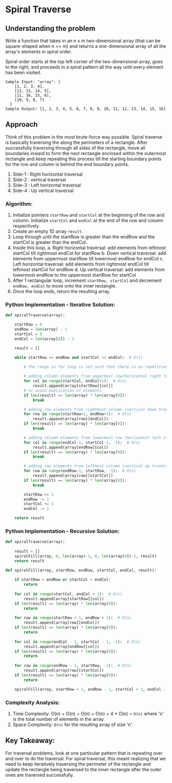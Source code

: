 # Spiral Traverse

## Understanding the problem
Write a function that takes in an n x m two-dimensional array (that can be square-shaped when n == m)
and returns a one-dimensional array of all the array's elements in spiral order.

Spiral order starts at the top left corner of the two-dimensional array, goes to the right, and proceeds in a
spiral pattern all the way until every element has been visited.

```
Sample Input: "array": [
    [1, 2, 3, 4],
    [12, 13, 14, 5],
    [11, 16, 15, 6],
    [10, 9, 8, 7]
  ]
Sample Output: [1, 2, 3, 4, 5, 6, 7, 8, 9, 10, 11, 12, 13, 14, 15, 16]
```

## Approach
Think of this problem in the most brute-force way possible. Spiral traverse is basically traversing the along the perimeters of a rectangle. After successfully traversing through all sides of the rectangle, move all boundaries inward to form the next rectangle enclosed within the outermost rectangle and keep repeating this process till the starting boundary points for the row and column is behind the end boundary points.
1. Side-1 : Right horizontal traversal
2. Side-2 : vertical traversal
3. Side-3 : Left horizontal traversal
4. Side-4 : Up vertical traversal

### Algorithm:
1. Initialize pointers ```startRow``` and ```startCol``` at the beginning of the row and column. Initialize ```startCol``` and ```endCol``` at the end of the row and column respectively.
2. Create an empty 1D array ```result```.
3. Loop through until the startRow is greater than the endRow and the startCol is greater than the endCol.
4. Inside this loop,
   a. Right horizontal traversal: add elements from leftmost startCol till rightmost endCol for startRow
   b. Down vertical traversal: add elements from uppermost startRow till lowermost endRow for endCol
   c. Left horizontal traversal: add elements from rightmost endCol till leftmost startCol for endRow
   d. Up vertical traversal: add elements from lowermost endRow to the uppermost startRow for startCol
5. After 1 rectangular loop, increment ```startRow, startCol``` and decrement ```endRow, endCol``` to move onto the inner rectangle.
6. Once the loop ends, return the resulting array.

### Python Implementation - Iterative Solution:
```python
def spiralTraverse(array):

    startRow = 0
    endRow = len(array) - 1
    startCol = 0
    endCol = len(array[0]) - 1

    result = []

    while startRow <= endRow and startCol <= endCol:  # O(1)

        # The range in for loop is set such that there is no repetition of elements added
        
        # adding column elements from uppermost row(horizontal right traversal)
        for col in range(startCol, endCol+1):  # O(n)
            result.append(array[startRow][col])
        # to avoid duplication of elements
        if len(result) == len(array) * len(array[0]):
            break

        # adding row elements from rightmost column (vertical down tracersal)
        for row in range(startRow+1, endRow+1):  # O(n)
            result.append(array[row][endCol])
        if len(result) == len(array) * len(array[0]):
            break

        # adding column elements from lowermost row (horizontal left traversal)
        for col in range(endCol-1, startCol-1, -1):  # O(n)
            result.append(array[endRow][col])
        if len(result) == len(array) * len(array[0]):
            break

        # adding row elements from leftmost column (vertical up traversal)
        for row in range(endRow-1, startRow, -1):  # O(n)
            result.append(array[row][startCol])
        if len(result) == len(array) * len(array[0]):
            break

        startRow += 1
        endRow -= 1
        startCol += 1
        endCol -= 1

    return result
```

### Python Implementation - Recursive Solution:
```python
def spiralTraverse(array):
    
    result = []
    spiralFill(array, 0, len(array)-1, 0, len(array[0])-1, result)
    return result

def spiralFill(array, startRow, endRow, startCol, endCol, result):
    
    if startRow > endRow or startCol > endCol:
        return
        
    for col in range(startCol, endCol + 1):  # O(n)
        result.append(array[startRow][col])
    if len(result) == len(array) * len(array[0]):
        return
    
    for row in range(startRow + 1, endRow + 1):  # O(n)
        result.append(array[row][endCol])
    if len(result) == len(array) * len(array[0]):
        return
    
    for col in range(endCol - 1, startCol - 1, -1):  # O(n)
        result.append(array[endRow][col])
    if len(result) == len(array) * len(array[0]):
        return
    
    for row in range(endRow - 1, startRow, -1):  # O(n)
        result.append(array[row][startCol])
    if len(result) == len(array) * len(array[0]):
        return

    spiralFill(array, startRow + 1, endRow - 1, startCol + 1, endCol - 1, result)
```

### Complexity Analysis:
1. Time Complexity: O(n) + O(n) + O(n) + O(n) = 4 * O(n) ~ ```O(n)``` where 'n' is the total number of elements in the array.
2. Space Complexity: ```O(n)``` for the resulting array of size 'n'.

## Key Takeaway:
For traversal problems, look at one particular pattern that is repeating over and over to do the traversal. For spiral traversal, this meant realizing that we need to keep iteratively traversing the perimeter of the rectangle and update the rectangle being traversed to the inner rectangle after the outer ones are traversed successfully.
